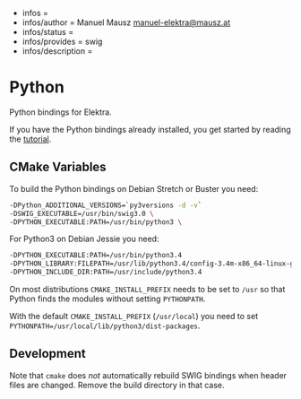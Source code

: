 - infos =
- infos/author = Manuel Mausz <manuel-elektra@mausz.at>
- infos/status =
- infos/provides = swig
- infos/description =

# Python

Python bindings for Elektra.

If you have the Python bindings already installed,
you get started by reading the [tutorial](/doc/tutorials/python-kdb.md).

## CMake Variables

To build the Python bindings
on Debian Stretch or Buster you need:

```sh
-DPython_ADDITIONAL_VERSIONS=`py3versions -d -v`
-DSWIG_EXECUTABLE=/usr/bin/swig3.0 \
-DPYTHON_EXECUTABLE:PATH=/usr/bin/python3 \
```

For Python3 on Debian Jessie you need:

```sh
-DPYTHON_EXECUTABLE:PATH=/usr/bin/python3.4
-DPYTHON_LIBRARY:FILEPATH=/usr/lib/python3.4/config-3.4m-x86_64-linux-gnu/libpython3.4.so
-DPYTHON_INCLUDE_DIR:PATH=/usr/include/python3.4
```

On most distributions `CMAKE_INSTALL_PREFIX` needs to be set to `/usr`
so that Python finds the modules without setting `PYTHONPATH`.

With the default `CMAKE_INSTALL_PREFIX` (`/usr/local`) you need
to set `PYTHONPATH=/usr/local/lib/python3/dist-packages`.

## Development

Note that `cmake` does _not_ automatically rebuild SWIG bindings
when header files are changed. Remove the build directory
in that case.
